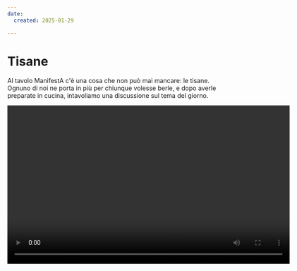 ```yaml
---
date:
  created: 2025-01-29

---
```

# Tisane
Al tavolo ManifestA c'è una cosa che non può mai mancare: le tisane. Ognuno di noi ne porta in più per chiunque volesse berle, e dopo averle preparate in cucina, intavoliamo una discussione sul tema del giorno.
<div align="center">
<video width="640" height="360" controls>
  <source src="gruppo_tisanina.MOV" type="video/mp4">
</video>
